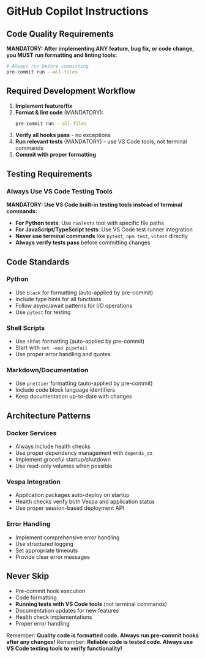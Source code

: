 # GitHub Copilot Instructions

## Code Quality Requirements

**MANDATORY: After implementing ANY feature, bug fix, or code change, you MUST run formatting and linting tools:**

```bash
# Always run before committing
pre-commit run --all-files
```

## Required Development Workflow

1. **Implement feature/fix**
2. **Format & lint code** (MANDATORY):
   ```bash
   pre-commit run --all-files
   ```
3. **Verify all hooks pass** - no exceptions
4. **Run relevant tests** (MANDATORY) - use VS Code tools, not terminal commands
5. **Commit with proper formatting**

## Testing Requirements

### Always Use VS Code Testing Tools

**MANDATORY: Use VS Code built-in testing tools instead of terminal commands:**

- **For Python tests**: Use `runTests` tool with specific file paths
- **For JavaScript/TypeScript tests**: Use VS Code test runner integration
- **Never use terminal commands** like `pytest`, `npm test`, `vitest` directly
- **Always verify tests pass** before committing changes

## Code Standards

### Python

- Use `black` for formatting (auto-applied by pre-commit)
- Include type hints for all functions
- Follow async/await patterns for I/O operations
- Use `pytest` for testing

### Shell Scripts

- Use `shfmt` formatting (auto-applied by pre-commit)
- Start with `set -euo pipefail`
- Use proper error handling and quotes

### Markdown/Documentation

- Use `prettier` formatting (auto-applied by pre-commit)
- Include code block language identifiers
- Keep documentation up-to-date with changes

## Architecture Patterns

### Docker Services

- Always include health checks
- Use proper dependency management with `depends_on`
- Implement graceful startup/shutdown
- Use read-only volumes when possible

### Vespa Integration

- Application packages auto-deploy on startup
- Health checks verify both Vespa and application status
- Use proper session-based deployment API

### Error Handling

- Implement comprehensive error handling
- Use structured logging
- Set appropriate timeouts
- Provide clear error messages

## Never Skip

- Pre-commit hook execution
- Code formatting
- **Running tests with VS Code tools** (not terminal commands)
- Documentation updates for new features
- Health check implementations
- Proper error handling

Remember: **Quality code is formatted code. Always run pre-commit hooks after any changes!**
Remember: **Reliable code is tested code. Always use VS Code testing tools to verify functionality!**
